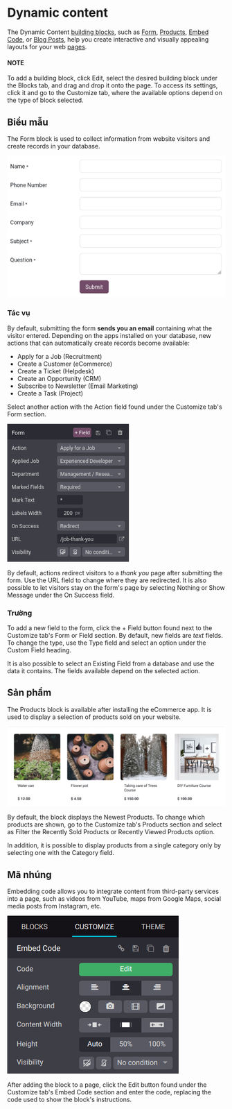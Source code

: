 # Dynamic content

The Dynamic Content [building blocks](../building_blocks.md), such as
[Form](#website-dynamic-content-form), [Products](#website-dynamic-content-products),
[Embed Code](#website-dynamic-content-embed-code), or [Blog Posts](../../../blog.md), help
you create interactive and visually appealing layouts for your web [pages](../../pages.md).

#### NOTE
To add a building block, click Edit, select the desired building block under the
Blocks tab, and drag and drop it onto the page. To access its settings, click it and
go to the Customize tab, where the available options depend on the type of block
selected.

<a id="website-dynamic-content-form"></a>

## Biểu mẫu

The Form block is used to collect information from website visitors and create records
in your database.

![Example of a form block](../../../../../.gitbook/assets/form-block.png)

### Tác vụ

By default, submitting the form **sends you an email** containing what the visitor entered.
Depending on the apps installed on your database, new actions that can automatically create records
become available:

- Apply for a Job (Recruitment)
- Create a Customer (eCommerce)
- Create a Ticket (Helpdesk)
- Create an Opportunity (CRM)
- Subscribe to Newsletter (Email Marketing)
- Create a Task (Project)

Select another action with the Action field found under the Customize tab's
Form section.

![Editing a form to change its action](../../../../../.gitbook/assets/form-block-settings.png)

By default, actions redirect visitors to a *thank you* page after submitting the form. Use the
URL field to change where they are redirected. It is also possible to let visitors stay
on the form's page by selecting Nothing or Show Message under the
On Success field.

### Trường

To add a new field to the form, click the + Field button found next to the Customize
tab's Form or Field section. By default, new fields are *text* fields. To
change the type, use the Type field and select an option under the Custom
Field heading.

It is also possible to select an Existing Field from a database and use the data it
contains. The fields available depend on the selected action.

<a id="website-dynamic-content-products"></a>

## Sản phẩm

The Products block is available after installing the eCommerce app. It is used to
display a selection of products sold on your website.

![Example of a products block](../../../../../.gitbook/assets/products-block.png)

By default, the block displays the Newest Products. To change which products are shown,
go to the Customize tab's Products section and select as Filter
the Recently Sold Products or Recently Viewed Products option.

In addition, it is possible to display products from a single category only by selecting one with
the Category field.

<a id="website-dynamic-content-embed-code"></a>

## Mã nhúng

Embedding code allows you to integrate content from third-party services into a page, such as videos
from YouTube, maps from Google Maps, social media posts from Instagram, etc.

![Add the link to the embedded code you want to point to](../../../../../.gitbook/assets/embed-code.png)

After adding the block to a page, click the Edit button found under the
Customize tab's Embed Code section and enter the code, replacing the code
used to show the block's instructions.
